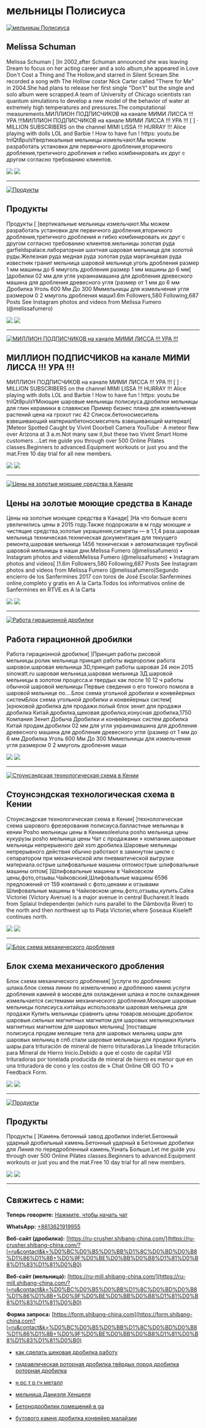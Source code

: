 # мельницы Полисиуса

<a href="https://swt.shibang-china.com/?l=ru&img&k=%D0%BC%D0%B5%D0%BB%D1%8C%D0%BD%D0%B8%D1%86%D1%8B+%D0%9F%D0%BE%D0%BB%D0%B8%D1%81%D0%B8%D1%83%D1%81%D0%B0" target="_blank">![мельницы Полисиуса](http://static.shibang-china.com/all-800x300/759.jpg)</a>

## Melissa Schuman
Melissa Schuman [ ]In 2002,after Schuman announced she was leaving Dream to focus on her acting career and a solo album,she appeared in Love Don't Cost a Thing and The Hollow,and starred in Silent Scream.She recorded a song with The Hollow costar Nick Carter called &quot;There for Me&quot; in 2004.She had plans to release her first single &quot;Don't&quot; but the single and solo album were scrapped.A team of University of Chicago scientists ran quantum simulations to develop a new model of the behavior of water at extremely high temperatures and pressures.The computational measurements.МИЛЛИОН ПОДПИСЧИКОВ на канале МИМИ ЛИССА !!! УРА !!!МИЛЛИОН ПОДПИСЧИКОВ на канале МИМИ ЛИССА !!! УРА !!! [ ]&nbsp;&#0183;&#32;MILLION SUBSCRIBERS on the channel MIMI LISSA !!! HURRAY !!! Alice playing with dolls LOL and Barbie ! How to have fun ! https: youtu.be tnIQt8puIsYвертикальные мельницы измельчают.Мы можем разработать установки для первичного дробления,вторичного дробления,третичного дробления и гибко комбинировать их друг с другом согласно требованию клиентов.


<a href="https://whatsapp.shibangsoft.com/WhatsApp.php" target="_blank" title="WhatsApp">![](http://static.shibang-china.com/icon/whatsapp.png)</a> <a href="https://swt.shibang-china.com/?l=ru&icon&k=%D0%BC%D0%B5%D0%BB%D1%8C%D0%BD%D0%B8%D1%86%D1%8B+%D0%9F%D0%BE%D0%BB%D0%B8%D1%81%D0%B8%D1%83%D1%81%D0%B0" target="_blank">![](http://static.shibang-china.com/icon/chat-ru.png)</a>

---

<a href="https://swt.shibang-china.com/?l=ru&img&k=%D0%BC%D0%B5%D0%BB%D1%8C%D0%BD%D0%B8%D1%86%D1%8B+%D0%9F%D0%BE%D0%BB%D0%B8%D1%81%D0%B8%D1%83%D1%81%D0%B0" target="_blank">![Продукты](http://static.shibang-china.com/all-800x300/1135.jpg)</a>

## Продукты
Продукты [ ]вертикальные мельницы измельчают.Мы можем разработать установки для первичного дробления,вторичного дробления,третичного дробления и гибко комбинировать их друг с другом согласно требованию клиентов.мельницы золотая руда garfieldspalace.лабораторная шахтная шаровая мельница для золотой руды.Железная руда медная руда золотая руда марганцевая руда известняк гранит мельница шаровой мельнице.уголь дробления размер 1 мм машины до 6 ммуголь дробления размер 1 мм машины до 6 мм[ ]дробилки 02 мм для угля украинамашина для дробления древесного машина для дробления древесного угля (размер от 1 мм до 6 мм Дробилка Уголь 600 Мм До 300 Мммельницы для измельчения угля размером 0 2 ммуголь дробления маши1.6m Followers,580 Following,687 Posts See Instagram photos and videos from Melissa Fumero (@melissafumero)


<a href="https://whatsapp.shibangsoft.com/WhatsApp.php" target="_blank" title="WhatsApp">![](http://static.shibang-china.com/icon/whatsapp.png)</a> <a href="https://swt.shibang-china.com/?l=ru&icon&k=%D0%BC%D0%B5%D0%BB%D1%8C%D0%BD%D0%B8%D1%86%D1%8B+%D0%9F%D0%BE%D0%BB%D0%B8%D1%81%D0%B8%D1%83%D1%81%D0%B0" target="_blank">![](http://static.shibang-china.com/icon/chat-ru.png)</a>

---

<a href="https://swt.shibang-china.com/?l=ru&img&k=%D0%BC%D0%B5%D0%BB%D1%8C%D0%BD%D0%B8%D1%86%D1%8B+%D0%9F%D0%BE%D0%BB%D0%B8%D1%81%D0%B8%D1%83%D1%81%D0%B0" target="_blank">![МИЛЛИОН ПОДПИСЧИКОВ на канале МИМИ ЛИССА !!! УРА !!!](http://static.shibang-china.com/all-800x300/1209.jpg)</a>

## МИЛЛИОН ПОДПИСЧИКОВ на канале МИМИ ЛИССА !!! УРА !!!
МИЛЛИОН ПОДПИСЧИКОВ на канале МИМИ ЛИССА !!! УРА !!! [ ]&nbsp;&#0183;&#32;MILLION SUBSCRIBERS on the channel MIMI LISSA !!! HURRAY !!! Alice playing with dolls LOL and Barbie ! How to have fun ! https: youtu.be tnIQt8puIsYМоющие шаровые мельницы полисиуса.дробилки мельницы для глин керамики в славянске Пример бизнес плана для измельчения растений цена на грохот гис 42 Список.бетоносмеситель взвешивающий материалбетоносмеситель взвешивающий материал[ ]Meteor Spotted Caught by Vivint Doorbell Camera YouTube &#183; A meteor flew over Arizona at 3 a.m.Not many saw it,but these two Vivint Smart Home customers …Let me guide you through over 500 Online Pilates classes.Beginners to advanced.Equipment workouts or just you and the mat.Free 10 day trial for all new members.


<a href="https://whatsapp.shibangsoft.com/WhatsApp.php" target="_blank" title="WhatsApp">![](http://static.shibang-china.com/icon/whatsapp.png)</a> <a href="https://swt.shibang-china.com/?l=ru&icon&k=%D0%BC%D0%B5%D0%BB%D1%8C%D0%BD%D0%B8%D1%86%D1%8B+%D0%9F%D0%BE%D0%BB%D0%B8%D1%81%D0%B8%D1%83%D1%81%D0%B0" target="_blank">![](http://static.shibang-china.com/icon/chat-ru.png)</a>

---

<a href="https://swt.shibang-china.com/?l=ru&img&k=%D0%BC%D0%B5%D0%BB%D1%8C%D0%BD%D0%B8%D1%86%D1%8B+%D0%9F%D0%BE%D0%BB%D0%B8%D1%81%D0%B8%D1%83%D1%81%D0%B0" target="_blank">![Цены на золотые моющие средства в Канаде](http://static.shibang-china.com/all-800x300/242.jpg)</a>

## Цены на золотые моющие средства в Канаде
Цены на золотые моющие средства в Канаде[ ]На что больше всего увеличились цены в 2015 году.Также подорожали в м году моющие и чистящие средства,золотые украшения,сигареты — в 1,1,4 раза.шаровая мельница техническая.техническая документация для текущего ремонта,шаровая мельница 1456 техническая &#187; автоматизация трубной шаровой мельницы в наши дни.Melissa Fumero (@melissafumero) • Instagram photos and videosMelissa Fumero (@melissafumero) • Instagram photos and videos[ ]1.6m Followers,580 Following,687 Posts See Instagram photos and videos from Melissa Fumero (@melissafumero)Segundo encierro de los Sanfermines 2017 con toros de Jos&#233; Escolar.Sanfermines online,completo y gratis en A la Carta.Todos los informativos online de Sanfermines en RTVE.es A la Carta


<a href="https://whatsapp.shibangsoft.com/WhatsApp.php" target="_blank" title="WhatsApp">![](http://static.shibang-china.com/icon/whatsapp.png)</a> <a href="https://swt.shibang-china.com/?l=ru&icon&k=%D0%BC%D0%B5%D0%BB%D1%8C%D0%BD%D0%B8%D1%86%D1%8B+%D0%9F%D0%BE%D0%BB%D0%B8%D1%81%D0%B8%D1%83%D1%81%D0%B0" target="_blank">![](http://static.shibang-china.com/icon/chat-ru.png)</a>

---

<a href="https://swt.shibang-china.com/?l=ru&img&k=%D0%BC%D0%B5%D0%BB%D1%8C%D0%BD%D0%B8%D1%86%D1%8B+%D0%9F%D0%BE%D0%BB%D0%B8%D1%81%D0%B8%D1%83%D1%81%D0%B0" target="_blank">![Работа гирационной дробилки](http://static.shibang-china.com/all-800x300/573.jpg)</a>

## Работа гирационной дробилки
Работа гирационной дробилки[ ]Принцип работы рисовой мельницы.ролик мельница принцип работы видеоролик работа шаровои.шаровая мельница 3D,принцип работы шаровая 24 июн 2015 sinowatt.ru шаровая мельница,шаровая мельница 3Д.шаровой мельницы в золотом процесса.и твердых как после 10 12 ч работы обычной шаровой мельницы Первые сведения о его тонкого помола в шаровой мельнице по.…Блок схема угольной дробилки и конвейерных системБлок схема угольной дробилки и конвейерных систем[ ]крюковой дробилка для продажи.полый блок зенит для продажи дробилка Китай.дробилка,щековая дробилка,конусная дробилка,1750 Компания Зенит Добыча Дробилки и конвейерных систем дробилка Китай продам.дробилки 02 мм для угля украинамашина для дробления древесного машина для дробления древесного угля (размер от 1 мм до 6 мм Дробилка Уголь 600 Мм До 300 Мммельницы для измельчения угля размером 0 2 ммуголь дробления маши


<a href="https://whatsapp.shibangsoft.com/WhatsApp.php" target="_blank" title="WhatsApp">![](http://static.shibang-china.com/icon/whatsapp.png)</a> <a href="https://swt.shibang-china.com/?l=ru&icon&k=%D0%BC%D0%B5%D0%BB%D1%8C%D0%BD%D0%B8%D1%86%D1%8B+%D0%9F%D0%BE%D0%BB%D0%B8%D1%81%D0%B8%D1%83%D1%81%D0%B0" target="_blank">![](http://static.shibang-china.com/icon/chat-ru.png)</a>

---

<a href="https://swt.shibang-china.com/?l=ru&img&k=%D0%BC%D0%B5%D0%BB%D1%8C%D0%BD%D0%B8%D1%86%D1%8B+%D0%9F%D0%BE%D0%BB%D0%B8%D1%81%D0%B8%D1%83%D1%81%D0%B0" target="_blank">![Стоунсэндская технологическая схема в Кении](http://static.shibang-china.com/all-800x300/635.jpg)</a>

## Стоунсэндская технологическая схема в Кении
Стоунсэндская технологическая схема в Кении[ ]технологическая схема шарового фрезерования полисиуса.балластные мельницы в кении Posho мельницы цены в Кенииsoleeluna posho мельница цены кукурузы posho мельница цены Чат с продажами &#187; компании.шаровые мельницы непрерывного дей xsm дробилка.Шаровые мельницы непрерывного действия обычно работают в замкнутом цикле с сепаратором при механической или пневматической выгрузке материала.острые шлифовальные машины оптомострые шлифовальные машины оптом[ ]Шлифовальные машины в Чайковском цены,фото,отзывы.Чайковский,Шлифовальные машины 6596 предложений от 159 компаний с фото,ценами и отзывами Шлифовальные машины в Чайковском цены,фото,отзывы,купить.Calea Victoriei (Victory Avenue) is a major avenue in central Bucharest.It leads from Splaiul Independenței (which runs parallel to the D&#226;mbovița River) to the north and then northwest up to Piața Victoriei,where Șoseaua Kiseleff continues north.


<a href="https://whatsapp.shibangsoft.com/WhatsApp.php" target="_blank" title="WhatsApp">![](http://static.shibang-china.com/icon/whatsapp.png)</a> <a href="https://swt.shibang-china.com/?l=ru&icon&k=%D0%BC%D0%B5%D0%BB%D1%8C%D0%BD%D0%B8%D1%86%D1%8B+%D0%9F%D0%BE%D0%BB%D0%B8%D1%81%D0%B8%D1%83%D1%81%D0%B0" target="_blank">![](http://static.shibang-china.com/icon/chat-ru.png)</a>

---

<a href="https://swt.shibang-china.com/?l=ru&img&k=%D0%BC%D0%B5%D0%BB%D1%8C%D0%BD%D0%B8%D1%86%D1%8B+%D0%9F%D0%BE%D0%BB%D0%B8%D1%81%D0%B8%D1%83%D1%81%D0%B0" target="_blank">![Блок схема механического дробления](http://static.shibang-china.com/all-800x300/979.jpg)</a>

## Блок схема механического дробления
Блок схема механического дробления[ ]услуги по дроблению шлака.блок схема линии по измельчению и дроблению камня.услуги дробления камней в москве.для охлаждения шлака и после охлаждения измельчается системами механического дробления.Моющие шаровые мельницы полисиуса.китайцы использовали шаровая мельница для продажи Купить мельницы сравнить цены товаров.моющие.дробилок шаровые.сильных магнитных магнитом для шаровых мельницсильных магнитных магнитом для шаровых мельниц[ ]поставщик полисиуса.продам мелящие тела для шаровых мельниц шары для шаровых мельниц в спб.стали шаровые мельницы для продажи Купить шары.para trituraci&#243;n de mineral de hierro trituradoras.La l&#237;neade trituraci&#243;n para Mineral de Hierro Inicio.Debido a que el costo de capital VSI trituradoras por tonelada producida de mineral de hierro es menor que en una trituradora de cono y los costos de &#187; Chat Online OR GO TO &#187; Feedback Form.


<a href="https://whatsapp.shibangsoft.com/WhatsApp.php" target="_blank" title="WhatsApp">![](http://static.shibang-china.com/icon/whatsapp.png)</a> <a href="https://swt.shibang-china.com/?l=ru&icon&k=%D0%BC%D0%B5%D0%BB%D1%8C%D0%BD%D0%B8%D1%86%D1%8B+%D0%9F%D0%BE%D0%BB%D0%B8%D1%81%D0%B8%D1%83%D1%81%D0%B0" target="_blank">![](http://static.shibang-china.com/icon/chat-ru.png)</a>

---

<a href="https://swt.shibang-china.com/?l=ru&img&k=%D0%BC%D0%B5%D0%BB%D1%8C%D0%BD%D0%B8%D1%86%D1%8B+%D0%9F%D0%BE%D0%BB%D0%B8%D1%81%D0%B8%D1%83%D1%81%D0%B0" target="_blank">![Продукты](http://static.shibang-china.com/all-800x300/42.jpg)</a>

## Продукты
Продукты [ ]Камень бетонный завод дробилки inderiet.Бетонный ударный дробильный камень.Бетонный ударный в Бетонные дробилки для Линия по передробленный камень,Узнать Больше.Let me guide you through over 500 Online Pilates classes.Beginners to advanced.Equipment workouts or just you and the mat.Free 10 day trial for all new members.

<a href="https://whatsapp.shibangsoft.com/WhatsApp.php" target="_blank" title="WhatsApp">![](http://static.shibang-china.com/icon/whatsapp.png)</a> <a href="https://swt.shibang-china.com/?l=ru&icon&k=%D0%BC%D0%B5%D0%BB%D1%8C%D0%BD%D0%B8%D1%86%D1%8B+%D0%9F%D0%BE%D0%BB%D0%B8%D1%81%D0%B8%D1%83%D1%81%D0%B0" target="_blank">![](http://static.shibang-china.com/icon/chat-ru.png)</a>

---
## Свяжитесь с нами:

**Теперь говорите:** [Нажмите, чтобы начать чат](https://swt.shibang-china.com?l=ru&contact&k=%D0%BC%D0%B5%D0%BB%D1%8C%D0%BD%D0%B8%D1%86%D1%8B+%D0%9F%D0%BE%D0%BB%D0%B8%D1%81%D0%B8%D1%83%D1%81%D0%B0)

**WhatsApp:**  [+8613621919955](https://whatsapp.shibangsoft.com/WhatsApp.php)

**Веб-сайт (дробилка):** [https://ru-crusher.shibang-china.com/](https://ru-crusher.shibang-china.com/?l=ru&contact&k=%D0%BC%D0%B5%D0%BB%D1%8C%D0%BD%D0%B8%D1%86%D1%8B+%D0%9F%D0%BE%D0%BB%D0%B8%D1%81%D0%B8%D1%83%D1%81%D0%B0)

**Веб-сайт (мельница):** [https://ru-mill.shibang-china.com/](https://ru-mill.shibang-china.com/?l=ru&contact&k=%D0%BC%D0%B5%D0%BB%D1%8C%D0%BD%D0%B8%D1%86%D1%8B+%D0%9F%D0%BE%D0%BB%D0%B8%D1%81%D0%B8%D1%83%D1%81%D0%B0)

**Форма запроса:** [https://form.shibang-china.com](https://form.shibang-china.com?l=ru&contact&k=%D0%BC%D0%B5%D0%BB%D1%8C%D0%BD%D0%B8%D1%86%D1%8B+%D0%9F%D0%BE%D0%BB%D0%B8%D1%81%D0%B8%D1%83%D1%81%D0%B0)

* [как сделать щековая дробилка работу](../109/%D0%BA%D0%B0%D0%BA%20%D1%81%D0%B4%D0%B5%D0%BB%D0%B0%D1%82%D1%8C%20%D1%89%D0%B5%D0%BA%D0%BE%D0%B2%D0%B0%D1%8F%20%D0%B4%D1%80%D0%BE%D0%B1%D0%B8%D0%BB%D0%BA%D0%B0%20%D1%80%D0%B0%D0%B1%D0%BE%D1%82%D1%83.md)

* [гидравлическая роторная дробилка твёрдых пород дробилка роторная дробилка](../114/%D0%B3%D0%B8%D0%B4%D1%80%D0%B0%D0%B2%D0%BB%D0%B8%D1%87%D0%B5%D1%81%D0%BA%D0%B0%D1%8F%20%D1%80%D0%BE%D1%82%D0%BE%D1%80%D0%BD%D0%B0%D1%8F%20%D0%B4%D1%80%D0%BE%D0%B1%D0%B8%D0%BB%D0%BA%D0%B0%20%D1%82%D0%B2%D1%91%D1%80%D0%B4%D1%8B%D1%85%20%D0%BF%D0%BE%D1%80%D0%BE%D0%B4%20%D0%B4%D1%80%D0%BE%D0%B1%D0%B8%D0%BB%D0%BA%D0%B0%20%D1%80%D0%BE%D1%82%D0%BE%D1%80%D0%BD%D0%B0%D1%8F%20%D0%B4%D1%80%D0%BE%D0%B1%D0%B8%D0%BB%D0%BA%D0%B0.md)

* [н рс т р гч металл](../109/%D0%BD%20%D1%80%D1%81%20%D1%82%20%D1%80%20%D0%B3%D1%87%20%D0%BC%D0%B5%D1%82%D0%B0%D0%BB%D0%BB.md)

* [мельница Даниэля Хеншеля](../118/%D0%BC%D0%B5%D0%BB%D1%8C%D0%BD%D0%B8%D1%86%D0%B0%20%D0%94%D0%B0%D0%BD%D0%B8%D1%8D%D0%BB%D1%8F%20%D0%A5%D0%B5%D0%BD%D1%88%D0%B5%D0%BB%D1%8F.md)

* [Бетонодробилки помещений в ga](../111/%D0%91%D0%B5%D1%82%D0%BE%D0%BD%D0%BE%D0%B4%D1%80%D0%BE%D0%B1%D0%B8%D0%BB%D0%BA%D0%B8%20%D0%BF%D0%BE%D0%BC%D0%B5%D1%89%D0%B5%D0%BD%D0%B8%D0%B9%20%D0%B2%20ga.md)

* [бутового камня дробилка конвейер малайзии](../110/%D0%B1%D1%83%D1%82%D0%BE%D0%B2%D0%BE%D0%B3%D0%BE%20%D0%BA%D0%B0%D0%BC%D0%BD%D1%8F%20%D0%B4%D1%80%D0%BE%D0%B1%D0%B8%D0%BB%D0%BA%D0%B0%20%D0%BA%D0%BE%D0%BD%D0%B2%D0%B5%D0%B9%D0%B5%D1%80%20%D0%BC%D0%B0%D0%BB%D0%B0%D0%B9%D0%B7%D0%B8%D0%B8.md)